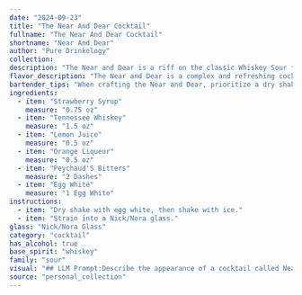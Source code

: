 ```yaml
---
date: "2024-09-23"
title: "The Near And Dear Cocktail"
fullname: "The Near And Dear Cocktail"
shortname: "Near And Dear"
author: "Pure Drinkology"
collection:
description: "The Near and Dear is a riff on the classic Whiskey Sour family, born from the blending of Tennessee whiskey's smooth character with bright citrus and a hint of sweetness. The addition of egg white lends a creamy texture and elegant foam, elevating it to a sophisticated twist on a familiar favorite. "
flavor_description: "The Near and Dear is a complex and refreshing cocktail. The sweetness of the strawberry syrup and orange liqueur balances the boldness of the Tennessee whiskey and tartness of lemon juice. The egg white adds a creamy texture and subtle sweetness, while the Peychaud's bitters provide a touch of spice and complexity.  The result is a delightful mix of fruity, sweet, and smoky notes, with a smooth, velvety finish. "
bartender_tips: "When crafting the Near and Dear, prioritize a dry shake (without ice) to emulsify the egg white for a velvety texture. This step should be vigorous and last for about 15 seconds.  After adding ice, shake again for a thorough chill.  Use a fine-mesh strainer to remove any ice shards and achieve a crystal clear presentation.  Finally, a touch of orange zest as garnish adds a delightful aromatic flair. "
ingredients:
  - item: "Strawberry Syrup"
    measure: "0.75 oz"
  - item: "Tennessee Whiskey"
    measure: "1.5 oz"
  - item: "Lemon Juice"
    measure: "0.5 oz"
  - item: "Orange Liqueur"
    measure: "0.5 oz"
  - item: "Peychaud'S Bitters"
    measure: "2 Dashes"
  - item: "Egg White"
    measure: "1 Egg White"
instructions:
  - item: "Dry shake with egg white, then shake with ice."
  - item: "Strain into a Nick/Nora glass."
glass: "Nick/Nora Glass"
category: "cocktail"
has_alcohol: true
base_spirit: "whiskey"
family: "sour"
visual: "## LLM Prompt:Describe the appearance of a cocktail called Near and Dear made with the following ingredients:* **Strawberry Syrup:** A vibrant, ruby red syrup, slightly viscous.* **Tennessee Whiskey:** A deep amber color, with a hint of reddish-brown.* **Lemon Juice:** A clear, slightly pale yellow liquid.* **Orange Liqueur:** A bright, orange color.* **Peychaud's Bitters:** A dark, almost black liquid with a slight red hue.* **Egg White:** A translucent, slightly off-white liquid.The cocktail is shaken with ice, then strained and served in a chilled coupe glass.  It is garnished with a fresh strawberry slice.  **Focus on:*** The overall color of the cocktail, considering the combined effect of all ingredients.* The texture and clarity of the cocktail - is it cloudy or clear?* How the garnish contributes to the visual appeal.**Bonus:*** Mention any potential for separation or layering due to the egg white.* Describe the visual effect of the bitters on the surface. "
source: "personal_collection"
---
```


